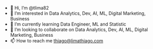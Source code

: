 - 👋 Hi, I’m @tlima82
- 👀 I’m interested in Data Analytics, Dev, AI, ML, Digital Marketing, Business
- 🌱 I’m currently learning Data Engineer, ML and Statistic
- 💞️ I’m looking to collaborate on Data Analytics, Dev, AI, ML, Digital Marketing, Business
- 📫 How to reach me thiago@limathiago.com

<!---
tlima82/tlima82 is a ✨ special ✨ repository because its `README.md` (this file) appears on your GitHub profile.
You can click the Preview link to take a look at your changes.
--->
